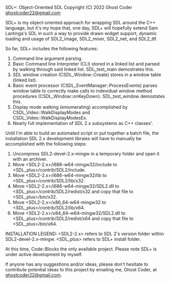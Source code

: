 SDL+: Object-Oriented SDL
Copyright (C) 2022 Ghost Coder <ghostcoder22@gmail.com>

SDL+ is my object-oriented approach for wrapping SDL around the C++ language, but it's my hope that, one day, SDL+ will hopefully extend Sam Lantinga's SDL in such a way to provide drawn widget support, dynamic loading and usage of SDL2_image, SDL2_mixer, SDL2_net, and SDL2_ttf.

So far, SDL+ includes the following features:

1) Command line argument parsing.
2) Basic Command line Interpreter (CLI) stored in a linked list and parsed by walking through said linked list. SDL_test_main demostrates this.
3) SDL window creation (CSDL_Window::Create) stores in a window table (linked list).
4) Basic event processor (CSDL_EventManager::ProcessEvents) parses window table to correctly make calls to indevidual window method procedures (CSDL_Window::onKeyDown). SDL_test_window demostates this.
5) Display mode walking (emumerating) accomplished by CSDL_Video::WalkDisplayModes and CSDL_Video::WalkDisplayModesEx.
6) Nearly full implementation of SDL 2.x subsystems as C++ classes'.

Until I'm able to build an automated script or put together a batch file, the installation SDL 2.x development libraies will have to manually be accomplished with the following steps:

1) Uncompress SDL2-devel-2.x-mingw in a temporary folder and open it with an archiver.
2) Move <SDL2-2.x>/i686-w64-mingw32/include to <SDL_plus>/contrib/SDL2/include.
3) Move <SDL2-2.x>/i686-w64-mingw32/lib to <SDL_plus>/contrib/SDL2/lib/x32.
4) Move <SDL2-2.x>/i686-w64-mingw32/SDL2.dll to <SDL_plus>/contrib/SDL2/redist/x32 and copy that file to <SDL_plus>/bin/x32.
5) Move <SDL2-2.x>/x86_64-w64-mingw32 to <SDL_plus>/contrib/SDL2/lib/x64.
6) Move <SDL2-2.x>/x84_64-w64-mingw32/SDL2.dll to <SDL_plus>/contrib/SDL2/redist/x64 and copy that file to <SDL_plus>/bin/x64.

INSTALLATION LEGEND: <SDL2-2.x> refers to SDL 2's version folder within SDL2-devel-2.x-mingw. <SDL_plus> refers to SDL+ install folder.

At this time, Code::Blocks the only available project. Please note SDL+ is under active development by myself.

If anyone has any suggestions and/or ideas, please don't hesitate to contribute potential ideas to this project by emailing me, Ghost Coder, at ghostcoder22@gmail.com.

